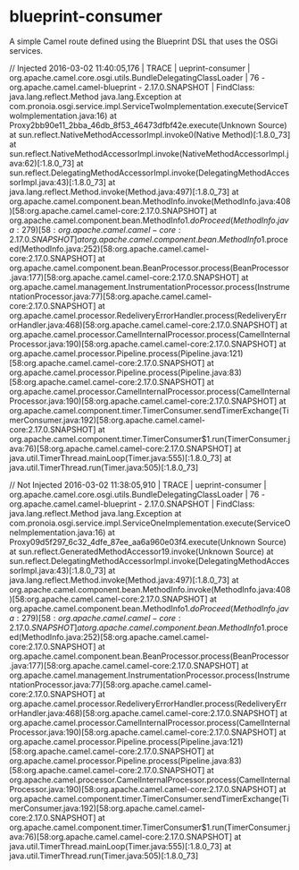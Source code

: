 # blueprint-consumer

A simple Camel route defined using the Blueprint DSL that uses the OSGi services.

// Injected
2016-03-02 11:40:05,176 | TRACE | ueprint-consumer | org.apache.camel.core.osgi.utils.BundleDelegatingClassLoader | 76 - org.apache.camel.camel-blueprint - 2.17.0.SNAPSHOT | FindClass: java.lang.reflect.Method
java.lang.Exception
	at com.pronoia.osgi.service.impl.ServiceTwoImplementation.execute(ServiceTwoImplementation.java:16)
	at Proxy2bb90e11_2bba_46db_8f53_46473dfbf42e.execute(Unknown Source)
	at sun.reflect.NativeMethodAccessorImpl.invoke0(Native Method)[:1.8.0_73]
	at sun.reflect.NativeMethodAccessorImpl.invoke(NativeMethodAccessorImpl.java:62)[:1.8.0_73]
	at sun.reflect.DelegatingMethodAccessorImpl.invoke(DelegatingMethodAccessorImpl.java:43)[:1.8.0_73]
	at java.lang.reflect.Method.invoke(Method.java:497)[:1.8.0_73]
	at org.apache.camel.component.bean.MethodInfo.invoke(MethodInfo.java:408)[58:org.apache.camel.camel-core:2.17.0.SNAPSHOT]
	at org.apache.camel.component.bean.MethodInfo$1.doProceed(MethodInfo.java:279)[58:org.apache.camel.camel-core:2.17.0.SNAPSHOT]
	at org.apache.camel.component.bean.MethodInfo$1.proceed(MethodInfo.java:252)[58:org.apache.camel.camel-core:2.17.0.SNAPSHOT]
	at org.apache.camel.component.bean.BeanProcessor.process(BeanProcessor.java:177)[58:org.apache.camel.camel-core:2.17.0.SNAPSHOT]
	at org.apache.camel.management.InstrumentationProcessor.process(InstrumentationProcessor.java:77)[58:org.apache.camel.camel-core:2.17.0.SNAPSHOT]
	at org.apache.camel.processor.RedeliveryErrorHandler.process(RedeliveryErrorHandler.java:468)[58:org.apache.camel.camel-core:2.17.0.SNAPSHOT]
	at org.apache.camel.processor.CamelInternalProcessor.process(CamelInternalProcessor.java:190)[58:org.apache.camel.camel-core:2.17.0.SNAPSHOT]
	at org.apache.camel.processor.Pipeline.process(Pipeline.java:121)[58:org.apache.camel.camel-core:2.17.0.SNAPSHOT]
	at org.apache.camel.processor.Pipeline.process(Pipeline.java:83)[58:org.apache.camel.camel-core:2.17.0.SNAPSHOT]
	at org.apache.camel.processor.CamelInternalProcessor.process(CamelInternalProcessor.java:190)[58:org.apache.camel.camel-core:2.17.0.SNAPSHOT]
	at org.apache.camel.component.timer.TimerConsumer.sendTimerExchange(TimerConsumer.java:192)[58:org.apache.camel.camel-core:2.17.0.SNAPSHOT]
	at org.apache.camel.component.timer.TimerConsumer$1.run(TimerConsumer.java:76)[58:org.apache.camel.camel-core:2.17.0.SNAPSHOT]
	at java.util.TimerThread.mainLoop(Timer.java:555)[:1.8.0_73]
	at java.util.TimerThread.run(Timer.java:505)[:1.8.0_73]

// Not Injected
2016-03-02 11:38:05,910 | TRACE | ueprint-consumer | org.apache.camel.core.osgi.utils.BundleDelegatingClassLoader | 76 - org.apache.camel.camel-blueprint - 2.17.0.SNAPSHOT | FindClass: java.lang.reflect.Method
java.lang.Exception
	at com.pronoia.osgi.service.impl.ServiceOneImplementation.execute(ServiceOneImplementation.java:16)
	at Proxy09d5f297_6c32_4dfe_87ee_aa6a960e03f4.execute(Unknown Source)
	at sun.reflect.GeneratedMethodAccessor19.invoke(Unknown Source)
	at sun.reflect.DelegatingMethodAccessorImpl.invoke(DelegatingMethodAccessorImpl.java:43)[:1.8.0_73]
	at java.lang.reflect.Method.invoke(Method.java:497)[:1.8.0_73]
	at org.apache.camel.component.bean.MethodInfo.invoke(MethodInfo.java:408)[58:org.apache.camel.camel-core:2.17.0.SNAPSHOT]
	at org.apache.camel.component.bean.MethodInfo$1.doProceed(MethodInfo.java:279)[58:org.apache.camel.camel-core:2.17.0.SNAPSHOT]
	at org.apache.camel.component.bean.MethodInfo$1.proceed(MethodInfo.java:252)[58:org.apache.camel.camel-core:2.17.0.SNAPSHOT]
	at org.apache.camel.component.bean.BeanProcessor.process(BeanProcessor.java:177)[58:org.apache.camel.camel-core:2.17.0.SNAPSHOT]
	at org.apache.camel.management.InstrumentationProcessor.process(InstrumentationProcessor.java:77)[58:org.apache.camel.camel-core:2.17.0.SNAPSHOT]
	at org.apache.camel.processor.RedeliveryErrorHandler.process(RedeliveryErrorHandler.java:468)[58:org.apache.camel.camel-core:2.17.0.SNAPSHOT]
	at org.apache.camel.processor.CamelInternalProcessor.process(CamelInternalProcessor.java:190)[58:org.apache.camel.camel-core:2.17.0.SNAPSHOT]
	at org.apache.camel.processor.Pipeline.process(Pipeline.java:121)[58:org.apache.camel.camel-core:2.17.0.SNAPSHOT]
	at org.apache.camel.processor.Pipeline.process(Pipeline.java:83)[58:org.apache.camel.camel-core:2.17.0.SNAPSHOT]
	at org.apache.camel.processor.CamelInternalProcessor.process(CamelInternalProcessor.java:190)[58:org.apache.camel.camel-core:2.17.0.SNAPSHOT]
	at org.apache.camel.component.timer.TimerConsumer.sendTimerExchange(TimerConsumer.java:192)[58:org.apache.camel.camel-core:2.17.0.SNAPSHOT]
	at org.apache.camel.component.timer.TimerConsumer$1.run(TimerConsumer.java:76)[58:org.apache.camel.camel-core:2.17.0.SNAPSHOT]
	at java.util.TimerThread.mainLoop(Timer.java:555)[:1.8.0_73]
	at java.util.TimerThread.run(Timer.java:505)[:1.8.0_73]
